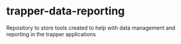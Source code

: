 # trapper-data-reporting
Repository to store tools created to help with data management and reporting in the trapper applications
